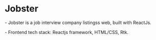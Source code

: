 <h1> Jobster </h1>
<p> - Jobster is a job interview company listingss web, built with ReactJs. </p>
<p> - Frontend tech stack: Reactjs framework, HTML/CSS, Rtk. </p>
